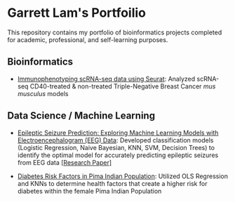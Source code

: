 # Garrett Lam's Portfoilio
This repository contains my portfolio of bioinformatics projects completed for academic, professional, and self-learning purposes.

## Bioinformatics

- [Immunophenotyping scRNA-seq data using Seurat](https://github.com/garrett-lam/garrett-lam.github.io/blob/main/hollern_lab/scRNA_immunophenotyping.md): Analyzed scRNA-seq CD40-treated & non-treated Triple-Negative Breast Cancer *mus musculus* models

## Data Science / Machine Learning

- [Epileptic Seizure Prediction: Exploring Machine Learning Models with Electroencephalogram (EEG) Data](https://github.com/garrett-lam/garrett-lam.github.io/blob/main/ds3/epileptic_seizure_prediction.ipynb): Developed classification models (Logistic Regression, Naive Bayesian, KNN, SVM, Decision Trees) to identify the optimal model for accurately predicting epileptic seizures from EEG data [[Research Paper]](https://docs.google.com/document/d/1z0yGWbZPRzeD8ya7fw3oiiN10p57gkzswT-5CzGyN3A/edit?usp=sharing)

- [Diabetes Risk Factors in Pima Indian Population](https://github.com/garrett-lam/garrett-lam.github.io/blob/main/cogs/diabetes_risk_factors.ipynb): Utilized OLS Regression and KNNs to determine health factors that create a higher risk for diabetes within the female Pima Indian Population
